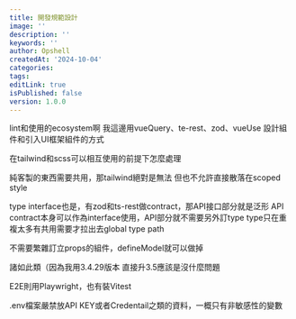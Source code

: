 ```yaml
---
title: 開發規範設計
image: ''
description: ''
keywords: ''
author: Opshell
createdAt: '2024-10-04'
categories:
tags:
editLink: true
isPublished: false
version: 1.0.0
---
```

lint和使用的ecosystem啊
我這邊用vueQuery、te-rest、zod、vueUse
設計組件和引入UI框架組件的方式

在tailwind和scss可以相互使用的前提下怎麼處理

純客製的東西需要共用，那tailwind絕對是無法
但也不允許直接散落在scoped style

type interface也是，有zod和ts-rest做contract，那API接口部分就是泛形
API contract本身可以作為interface使用，API部分就不需要另外訂type
type只在重複太多有共用需要才拉出去global type path

不需要繁雜訂立props的組件，defineModel就可以做掉

諸如此類（因為我用3.4.29版本
直接升3.5應該是沒什麼問題

E2E則用Playwright，也有裝Vitest

.env檔案嚴禁放API KEY或者Credentail之類的資料，一概只有非敏感性的變數
